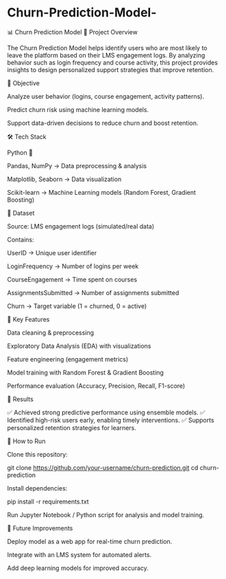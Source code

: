 # Churn-Prediction-Model-
📊 Churn Prediction Model
📌 Project Overview

The Churn Prediction Model helps identify users who are most likely to leave the platform based on their LMS engagement logs. By analyzing behavior such as login frequency and course activity, this project provides insights to design personalized support strategies that improve retention.

🎯 Objective

Analyze user behavior (logins, course engagement, activity patterns).

Predict churn risk using machine learning models.

Support data-driven decisions to reduce churn and boost retention.

🛠️ Tech Stack

Python 🐍

Pandas, NumPy → Data preprocessing & analysis

Matplotlib, Seaborn → Data visualization

Scikit-learn → Machine Learning models (Random Forest, Gradient Boosting)

📂 Dataset

Source: LMS engagement logs (simulated/real data)

Contains:

UserID → Unique user identifier

LoginFrequency → Number of logins per week

CourseEngagement → Time spent on courses

AssignmentsSubmitted → Number of assignments submitted

Churn → Target variable (1 = churned, 0 = active)

🔑 Key Features

Data cleaning & preprocessing

Exploratory Data Analysis (EDA) with visualizations

Feature engineering (engagement metrics)

Model training with Random Forest & Gradient Boosting

Performance evaluation (Accuracy, Precision, Recall, F1-score)

🚀 Results

✅ Achieved strong predictive performance using ensemble models.
✅ Identified high-risk users early, enabling timely interventions.
✅ Supports personalized retention strategies for learners.

📌 How to Run

Clone this repository:

git clone https://github.com/your-username/churn-prediction.git
cd churn-prediction


Install dependencies:

pip install -r requirements.txt


Run Jupyter Notebook / Python script for analysis and model training.

📢 Future Improvements

Deploy model as a web app for real-time churn prediction.

Integrate with an LMS system for automated alerts.

Add deep learning models for improved accuracy.
